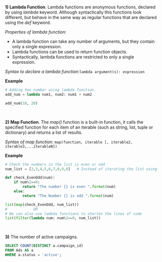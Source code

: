 

**1) Lambda Function**. Lambda functions are anonymous functions, declared by using *lambda* keyword. Although syntactically this functions look different, but behave in the same way as regular functions that are declared using the *def* keyword.

*Properties of lambda function:*
* A lambda function can take any number of arguments, but they contain only a single expression.
* Lambda functions can be used to return function objects.
* Syntactically, lambda functions are restricted to only a single expression.

*Syntax to declare a lambda function*:`lambda argument(s): expression`

**Example**
```python
# Adding two number using lambda function
add_num = lambda num1, num2: num1 + num2

add_num(10, 20)
```

<br/>


**2) Map Function**. The *map()* function is a built-in function, it calls the specified function for each item of an iterable (such as string, list, tuple or dictionary) and returns a list of results.

*Syntax of map function*: `map(function, iterable [, iterable2, iterable3,...iterableN])`

**Example**
```python
# Check the numbers in the list is even or odd
num_list = [2,3,4,5,6,7,8,9,0]   # Instead of iterating the list using for loop, we can use map functions

def check_EvenOdd(num):
    if num%2==0:
        return "The number {} is even ".format(num)
    else:
        return "The Number {} is odd ".format(num)

list(map(check_EvenOdd, num_list))
#            OR
# We can also use lambda functions to shorten the lines of code
list(filter(lambda num: num%2==0, num_list))
```

<br/>

**3)** The number of active campaigns.

```sql
SELECT COUNT(DISTINCT a.campaign_id)
FROM Ads AS a
WHERE a.status = 'active';
```

<br/>

